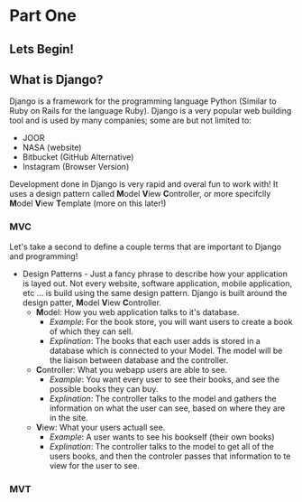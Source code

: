 # Part One
## Lets Begin!

## What is Django?
Django is a framework for the programming language Python (Similar to Ruby on Rails for the language Ruby). Django is a very popular web building tool and is used by many companies; some are but not limited to:
* JOOR
* NASA (website)
* Bitbucket (GitHub Alternative)
* Instagram (Browser Version)

Development done in Django is very rapid and overal fun to work with! It uses a design pattern called **M**odel **V**iew **C**ontroller, or more specifclly **M**odel **V**iew **T**emplate (more on this later!)

### MVC
Let's take a second to define a couple terms that are important to Django and programming!
* Design Patterns - Just a fancy phrase to describe how your application is layed out. Not every website, software application, mobile application, etc ... is build using the same design pattern. Django is built around the design patter, **M**odel **V**iew **C**ontroller.
	* **M**odel: How you web application talks to it's database.
		* _Example_: For the book store, you will want users to create a book of which they can sell.
		* _Explination_: The books that each user adds is stored in a database which is connected to your Model. The model will be the liaison between database and the controller.
	* **C**ontroller: What you webapp users are able to see.
		* _Example_: You want every user to see their books, and see the possible books they can buy.
		* _Explination_: The controller talks to the model and gathers the information on what the user can see, based on where they are in the site.
	* **V**iew: What your users actuall see.
		* _Example_: A user wants to see his bookself (their own books)
		* _Explination_: The controller talks to the model to get all of the users books, and then the controler passes that information to te view for the user to see.

### MVT